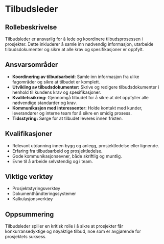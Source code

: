 # Tilbudsleder

## Rollebeskrivelse

Tilbudsleder er ansvarlig for å lede og koordinere tilbudsprosessen i prosjekter. Dette inkluderer å samle inn nødvendig informasjon, utarbeide tilbudsdokumenter og sikre at alle krav og spesifikasjoner er oppfylt.

## Ansvarsområder

- **Koordinering av tilbudsarbeid:** Samle inn informasjon fra ulike fagområder og sikre at tilbudet er komplett.
- **Utvikling av tilbudsdokumenter:** Skrive og redigere tilbudsdokumenter i henhold til kundens krav og spesifikasjoner.
- **Kvalitetssikring:** Gjennomgå tilbudet for å sikre at det oppfyller alle nødvendige standarder og krav.
- **Kommunikasjon med interessenter:** Holde kontakt med kunder, leverandører og interne team for å sikre en smidig prosess.
- **Tidsstyring:** Sørge for at tilbudet leveres innen fristen.

## Kvalifikasjoner

- Relevant utdanning innen bygg og anlegg, prosjektledelse eller lignende.
- Erfaring fra tilbudsarbeid og prosjektledelse.
- Gode kommunikasjonsevner, både skriftlig og muntlig.
- Evne til å arbeide selvstendig og i team.

## Viktige verktøy

- Prosjektstyringsverktøy
- Dokumenthåndteringssystemer
- Kalkulasjonsverktøy

## Oppsummering

Tilbudsleder spiller en kritisk rolle i å sikre at prosjekter får konkurransedyktige og nøyaktige tilbud, noe som er avgjørende for prosjektets suksess.